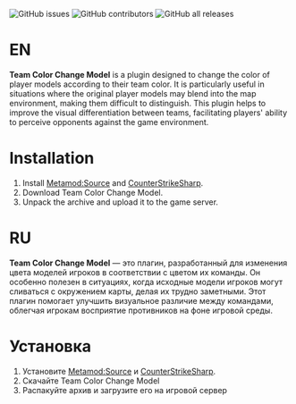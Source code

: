 ![GitHub issues](https://img.shields.io/github/issues/ABKAM2023/CS2-TeamColorChangeModel?style=for-the-badge)
![GitHub contributors](https://img.shields.io/github/contributors/ABKAM2023/CS2-TeamColorChangeModel?style=for-the-badge)
![GitHub all releases](https://img.shields.io/github/downloads/ABKAM2023/CS2-TeamColorChangeModel/total?style=for-the-badge)

# EN
**Team Color Change Model** is a plugin designed to change the color of player models according to their team color. It is particularly useful in situations where the original player models may blend into the map environment, making them difficult to distinguish. This plugin helps to improve the visual differentiation between teams, facilitating players' ability to perceive opponents against the game environment.

# Installation
1. Install [Metamod:Source](https://www.sourcemm.net/downloads.php/?branch=master) and [CounterStrikeSharp](https://github.com/roflmuffin/CounterStrikeSharp).
2. Download Team Color Change Model.
3. Unpack the archive and upload it to the game server.

# RU
**Team Color Change Model** — это плагин, разработанный для изменения цвета моделей игроков в соответствии с цветом их команды. Он особенно полезен в ситуациях, когда исходные модели игроков могут сливаться с окружением карты, делая их трудно заметными. Этот плагин помогает улучшить визуальное различие между командами, облегчая игрокам восприятие противников на фоне игровой среды.

# Установка
1. Установите [Metamod:Source](https://www.sourcemm.net/downloads.php/?branch=master) и [CounterStrikeSharp](https://github.com/roflmuffin/CounterStrikeSharp). 
2. Скачайте Team Color Change Model
3. Распакуйте архив и загрузите его на игровой сервер
